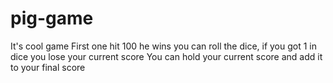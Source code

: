 # pig-game
It's cool game 
First one hit 100 he wins 
you can roll the dice,
if you got 1 in dice you lose your current score
You can hold your current score and add it to your final score 
